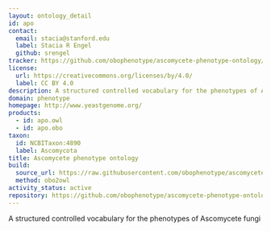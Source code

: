 ```yaml
---
layout: ontology_detail
id: apo
contact:
  email: stacia@stanford.edu
  label: Stacia R Engel
  github: srengel
tracker: https://github.com/obophenotype/ascomycete-phenotype-ontology/issues
license:
  url: https://creativecommons.org/licenses/by/4.0/
  label: CC BY 4.0
description: A structured controlled vocabulary for the phenotypes of Ascomycete fungi
domain: phenotype
homepage: http://www.yeastgenome.org/
products:
  - id: apo.owl
  - id: apo.obo
taxon:
  id: NCBITaxon:4890
  label: Ascomycota
title: Ascomycete phenotype ontology
build:
  source_url: https://raw.githubusercontent.com/obophenotype/ascomycete-phenotype-ontology/master/apo.obo
  method: obo2owl
activity_status: active
repository: https://github.com/obophenotype/ascomycete-phenotype-ontology
---
```


A structured controlled vocabulary for the phenotypes of Ascomycete fungi
